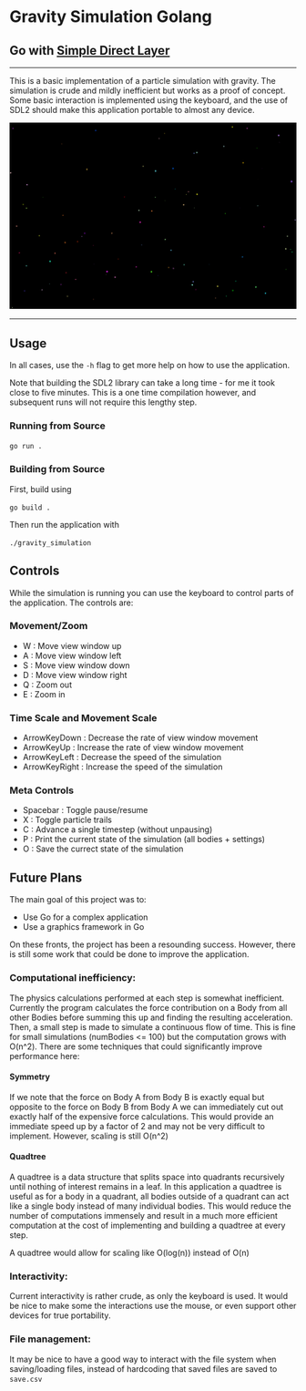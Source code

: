 # Gravity Simulation Golang
## Go with [Simple Direct Layer](https://github.com/veandco/go-sdl2)

---

This is a basic implementation of a particle simulation with gravity. The simulation is crude and mildly inefficient but works as a proof of concept. Some basic interaction is implemented using the keyboard, and the use of SDL2 should make this application portable to almost any device.

![A gif demonstrating the project in action](images/example.gif)

---

## Usage

In all cases, use the `-h` flag to get more help on how to use the application.

Note that building the SDL2 library can take a long time - for me it took close to five minutes. This is a one time compilation however, and subsequent runs will not require this lengthy step.

### Running from Source

`go run .`

### Building from Source 

First, build using

`go build .`

Then run the application with

`./gravity_simulation`

## Controls

While the simulation is running you can use the keyboard to control parts of the application. The controls are:

### Movement/Zoom

- W : Move view window up
- A : Move view window left
- S : Move view window down
- D : Move view window right
- Q : Zoom out
- E : Zoom in

### Time Scale and Movement Scale

- ArrowKeyDown : Decrease the rate of view window movement
- ArrowKeyUp : Increase the rate of view window movement
- ArrowKeyLeft : Decrease the speed of the simulation
- ArrowKeyRight : Increase the speed of the simulation

### Meta Controls

- Spacebar : Toggle pause/resume
- X : Toggle particle trails
- C : Advance a single timestep (without unpausing)
- P : Print the current state of the simulation (all bodies + settings)
- O : Save the currect state of the simulation


## Future Plans

The main goal of this project was to:
- Use Go for a complex application
- Use a graphics framework in Go

On these fronts, the project has been a resounding success. However, there is still some work that could be done to improve the application.

### Computational inefficiency:

The physics calculations performed at each step is somewhat inefficient. Currently the program calculates the force contribution on a Body from all other Bodies before summing this up and finding the resulting acceleration. Then, a small step is made to simulate a continuous flow of time. This is fine for small simulations (numBodies <= 100) but the computation grows with O(n^2). There are some techniques that could significantly improve performance here:

#### Symmetry
If we note that the force on Body A from Body B is exactly equal but opposite to the force on Body B from Body A we can immediately cut out exactly half of the expensive force calculations. This would provide an immediate speed up by a factor of 2 and may not be very difficult to implement. However, scaling is still O(n^2)

#### Quadtree
A quadtree is a data structure that splits space into quadrants recursively until nothing of interest remains in a leaf. In this application a quadtree is useful as for a body in a quadrant, all bodies outside of a quadrant can act like a single body instead of many individual bodies. This would reduce the number of computations immensely and result in a much more efficient computation at the cost of implementing and building a quadtree at every step.

A quadtree would allow for scaling like O(log(n)) instead of O(n)

### Interactivity:

Current interactivity is rather crude, as only the keyboard is used. It would be nice to make some the interactions use the mouse, or even support other devices for true portability.

### File management:

It may be nice to have a good way to interact with the file system when saving/loading files, instead of hardcoding that saved files are saved to `save.csv`
